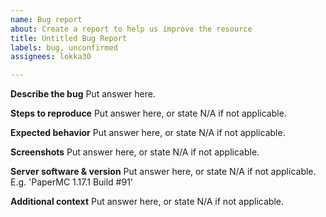 ```yaml
---
name: Bug report
about: Create a report to help us improve the resource
title: Untitled Bug Report
labels: bug, unconfirmed
assignees: lokka30

---
```


**Describe the bug**
Put answer here.

**Steps to reproduce**
Put answer here, or state N/A if not applicable.

**Expected behavior**
Put answer here, or state N/A if not applicable.

**Screenshots**
Put answer here, or state N/A if not applicable.

**Server software & version**
Put answer here, or state N/A if not applicable. E.g. 'PaperMC 1.17.1 Build #91'

**Additional context**
Put answer here, or state N/A if not applicable.
